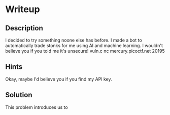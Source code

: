 # Writeup

## Description
I decided to try something noone else has before. I made a bot to automatically trade stonks for me using AI and machine learning. I wouldn't believe you if you told me it's unsecure! vuln.c nc mercury.picoctf.net 20195

## Hints
Okay, maybe I'd believe you if you find my API key.

## Solution
This problem introduces us to 